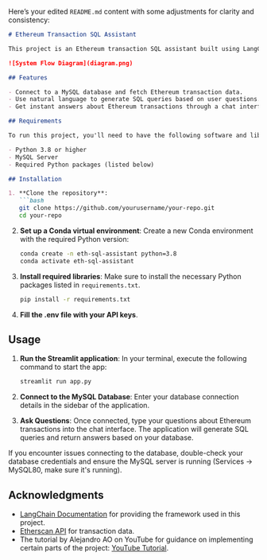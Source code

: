 Here’s your edited `README.md` content with some adjustments for clarity and consistency:

```markdown
# Ethereum Transaction SQL Assistant

This project is an Ethereum transaction SQL assistant built using LangChain and integrates with the Etherscan API to retrieve transaction data. It allows users to ask questions about Ethereum transactions, which are converted into SQL queries to fetch answers from a MySQL database.

![System Flow Diagram](diagram.png)

## Features

- Connect to a MySQL database and fetch Ethereum transaction data.
- Use natural language to generate SQL queries based on user questions.
- Get instant answers about Ethereum transactions through a chat interface.

## Requirements

To run this project, you'll need to have the following software and libraries installed:

- Python 3.8 or higher
- MySQL Server
- Required Python packages (listed below)

## Installation

1. **Clone the repository**:
   ```bash
   git clone https://github.com/yourusername/your-repo.git
   cd your-repo
   ```

2. **Set up a Conda virtual environment**: Create a new Conda environment with the required Python version:
   ```bash
   conda create -n eth-sql-assistant python=3.8
   conda activate eth-sql-assistant
   ```

3. **Install required libraries**: Make sure to install the necessary Python packages listed in `requirements.txt`.
   ```bash
   pip install -r requirements.txt
   ```

4. **Fill the .env file with your API keys**.

## Usage

1. **Run the Streamlit application**: In your terminal, execute the following command to start the app:
   ```bash
   streamlit run app.py
   ```

2. **Connect to the MySQL Database**: Enter your database connection details in the sidebar of the application.

3. **Ask Questions**: Once connected, type your questions about Ethereum transactions into the chat interface. The application will generate SQL queries and return answers based on your database.

If you encounter issues connecting to the database, double-check your database credentials and ensure the MySQL server is running (Services → MySQL80, make sure it's running).

## Acknowledgments

- [LangChain Documentation](https://docs.langchain.com) for providing the framework used in this project.
- [Etherscan API](https://etherscan.io/apis) for transaction data.
- The tutorial by Alejandro AO on YouTube for guidance on implementing certain parts of the project: [YouTube Tutorial](https://www.youtube.com/watch?v=YqqRkuizNN4&ab_channel=AlejandroAO-Software%26Ai).
```
